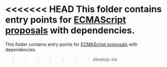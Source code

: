 <<<<<<< HEAD
This folder contains entry points for [ECMAScript proposals](https://github.com/zloirock/core-js/tree/v3#ecmascript-proposals) with dependencies.
=======
This folder contains entry points for [ECMAScript proposals](https://github.com/zloirock/core-js#ecmascript-proposals) with dependencies.
>>>>>>> develop-sw
